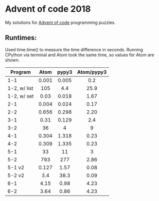 # Advent of code 2018

My solutions for [Advent of code](https://adventofcode.com/2018) programming puzzles.


## Runtimes:
Used time.time() to measure the time difference in seconds.
Running CPython via terminal and Atom took the same time, so values for Atom are shown.

| Program     | Atom     | pypy3   | Atom/pypy3 |
| --------    | :------: | :-----: | :--------: |
| 1-1         | 0.001    | 0.005   | 0.2        |
| 1-2, w/ list| 105      | 4.4     | 25.9       |
| 1-2, w/ set | 0.03     | 0.018   | 1.67       |
| 2-1         | 0.004    | 0.024   | 0.17       |
| 2-2         | 0.656    | 0.298   | 2.20       |
| 3-1         | 0.31     | 0.129   | 2.4        |
| 3-2         | 36       | 4       | 9          |
| 4-1         | 0.304    | 1.318   | 0.23       |
| 4-2         | 0.309    | 1.335   | 0.23       |
| 5-1         | 33       | 11      | 3          |
| 5-2         | 793      | 277     | 2.86       |
| 5-1 v2      | 0.127    | 1.57    | 0.08       |
| 5-2 v2      | 3.4      | 38.3    | 0.09       |
| 6-1         | 4.15     | 0.98    | 4.23       |
| 6-2         | 3.64     | 0.86    | 4.23       |

